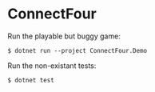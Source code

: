 # ConnectFour

Run the playable but buggy game:

    $ dotnet run --project ConnectFour.Demo

Run the non-existant tests:

    $ dotnet test
